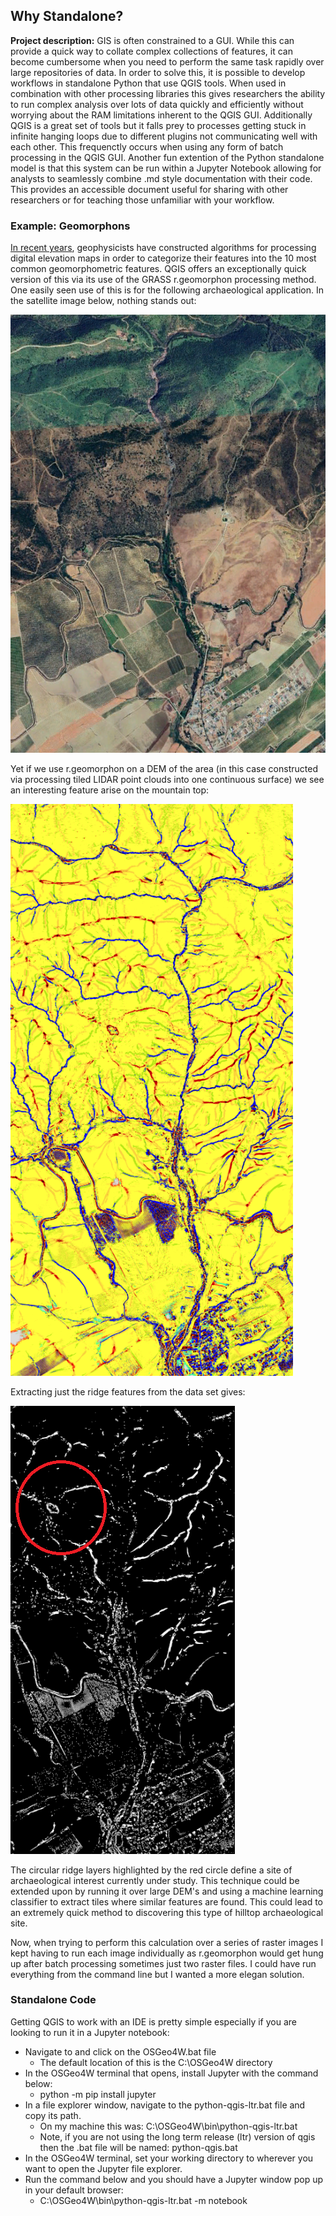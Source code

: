 ## Why Standalone?

**Project description:** GIS is often constrained to a GUI. While this can provide a quick way to collate complex collections of features, it can become cumbersome when you need to perform the same task rapidly over large repositories of data. In order to solve this, it is possible to develop workflows in standalone Python that use QGIS tools. When used in combination with other processing libraries this gives researchers the ability to run complex analysis over lots of data quickly and efficiently without worrying about the RAM limitations inherent to the QGIS GUI. Additionally QGIS is a great set of tools but it falls prey to processes getting stuck in infinite hanging loops due to different plugins not communicating well with each other. This frequenctly occurs when using any form of batch processing in the QGIS GUI. Another fun extention of the Python standalone model is that this system can be run within a Jupyter Notebook allowing for analysts to seamlessly combine .md style documentation with their code. This provides an accessible document useful for sharing with other researchers or for teaching those unfamiliar with your workflow. 

### Example: Geomorphons

[In recent years](https://www.sciencedirect.com/science/article/abs/pii/S0169555X12005028), geophysicists have constructed algorithms for processing digital elevation maps in order to categorize their features into the 10 most common geomorphometric features. QGIS offers an exceptionally quick version of this via its use of the GRASS r.geomorphon processing method. One easily seen use of this is for the following archaeological application. In the satellite image below, nothing stands out:

<img src="images/morphs/SAT.png?raw=true"/>

Yet if we use r.geomorphon on a DEM of the area (in this case constructed via processing tiled LIDAR point clouds into one continuous surface) we see an interesting feature arise on the mountain top:

<img src="images/morphs/MORPH.png?raw=true"/>

Extracting just the ridge features from the data set gives:

<img src="images/morphs/Ridge.png?raw=true"/>

The circular ridge layers highlighted by the red circle define a site of archaeological interest currently under study. This technique could be extended upon by running it over large DEM's and using a machine learning classifier to extract tiles where similar features are found. This could lead to an extremely quick method to discovering this type of hilltop archaeological site. 

Now, when trying to perform this calculation over a series of raster images I kept having to run each image individually as r.geomorphon would get hung up after batch processing sometimes just two raster files. I could have run everything from the command line but I wanted a more elegan solution. 

### Standalone Code

Getting QGIS to work with an IDE is pretty simple especially if you are looking to run it in a Jupyter notebook:
- Navigate to and click on the OSGeo4W.bat file
  - The default location of this is the C:\OSGeo4W directory
- In the OSGeo4W terminal that opens, install Jupyter with the command below:
  - python -m pip install jupyter
- In a file explorer window, navigate to the python-qgis-ltr.bat file and copy its path.
  - On my machine this was: C:\OSGeo4W\bin\python-qgis-ltr.bat
  - Note, if you are not using the long term release (ltr) version of qgis then the .bat file will be named: python-qgis.bat
- In the OSGeo4W terminal, set your working directory to wherever you want to open the Jupyter file explorer.
- Run the command below and you should have a Jupyter window pop up in your default browser:
  - C:\OSGeo4W\bin\python-qgis-ltr.bat -m notebook

